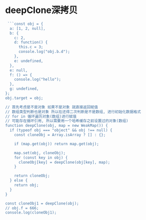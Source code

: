 # deepClone深拷贝

```js
 ```const obj = {
  a: [1, 2, null],
  b: {
    c: 2,
    d: function() {
      this.c = 3;
      console.log("obj.b.d");
    },
    e: undefined,
  },
  e: null,
  f: () => {
    console.log("hello");
  },
  g: undefined,
};
obj.target = obj;

// 首先考虑是不是对象 如果不是对象 就直接返回赋值
// 数组类型判断也是对象 所以在还得二次判断是不是数组, 进行初始化数据格式
// for in 循环遍历对象(数组)进行赋值
// 可能存在循环引用, 所以需要用一个哈希缓存之前设置过的对象(数组)
function deepClone(obj, map = new WeakMap()) {
  if (typeof obj === "object" && obj !== null) {
    const cloneObj = Array.isArray ? [] : {};

    if (map.get(obj)) return map.get(obj);

    map.set(obj, cloneObj);
    for (const key in obj) {
      cloneObj[key] = deepClone(obj[key], map);
    }

    return cloneObj;
  } else {
    return obj;
  }
}

const cloneObj1 = deepClone(obj);
// obj.f = 666;
console.log(cloneObj1);

